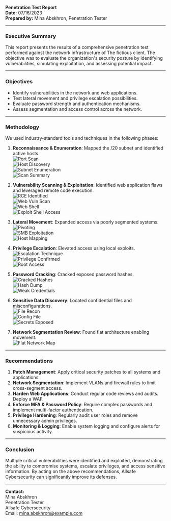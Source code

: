 **Penetration Test Report**  
**Date:** 07/16/2023  
**Prepared by:** Mina Abskhron, Penetration Tester  

---

### Executive Summary
This report presents the results of a comprehensive penetration test performed against the network infrastructure of The fictious client. The objective was to evaluate the organization's security posture by identifying vulnerabilities, simulating exploitation, and assessing potential impact.


---

### Objectives
- Identify vulnerabilities in the network and web applications.
- Test lateral movement and privilege escalation possibilities.
- Evaluate password strength and authentication mechanisms.
- Assess segmentation and access control across the network.

---

### Methodology
We used industry-standard tools and techniques in the following phases:
1. **Reconnaissance & Enumeration**: Mapped the /20 subnet and identified active hosts.  
   ![Port Scan](https://raw.githubusercontent.com/eldoktor1/Penetration-Test-Report/main/images/page_3_img_1.png)  
   ![Host Discovery](https://raw.githubusercontent.com/eldoktor1/Penetration-Test-Report/main/images/page_3_img_2.png)  
   ![Subnet Enumeration](https://raw.githubusercontent.com/eldoktor1/Penetration-Test-Report/main/images/page_3_img_3.png)  
   ![Scan Summary](https://raw.githubusercontent.com/eldoktor1/Penetration-Test-Report/main/images/page_4_img_3.png)

2. **Vulnerability Scanning & Exploitation**: Identified web application flaws and leveraged remote code execution.  
   ![RCE Identified](https://raw.githubusercontent.com/eldoktor1/Penetration-Test-Report/main/images/page_4_img_1.png)  
   ![Web Vuln Scan](https://raw.githubusercontent.com/eldoktor1/Penetration-Test-Report/main/images/page_4_img_2.png)  
   ![Web Shell](https://raw.githubusercontent.com/eldoktor1/Penetration-Test-Report/main/images/page_4_img_4.png)  
   ![Exploit Shell Access](https://raw.githubusercontent.com/eldoktor1/Penetration-Test-Report/main/images/page_4_img_5.png)

3. **Lateral Movement**: Expanded access via poorly segmented systems.  
   ![Pivoting](https://raw.githubusercontent.com/eldoktor1/Penetration-Test-Report/main/images/page_5_img_1.png)  
   ![SMB Exploitation](https://raw.githubusercontent.com/eldoktor1/Penetration-Test-Report/main/images/page_5_img_2.png)  
   ![Host Mapping](https://raw.githubusercontent.com/eldoktor1/Penetration-Test-Report/main/images/page_6_img_2.png)

4. **Privilege Escalation**: Elevated access using local exploits.  
   ![Escalation Technique](https://raw.githubusercontent.com/eldoktor1/Penetration-Test-Report/main/images/page_6_img_3.png)  
   ![Privilege Confirmed](https://raw.githubusercontent.com/eldoktor1/Penetration-Test-Report/main/images/page_6_img_4.png)  
   ![Root Access](https://raw.githubusercontent.com/eldoktor1/Penetration-Test-Report/main/images/page_6_img_5.png)

5. **Password Cracking**: Cracked exposed password hashes.  
   ![Cracked Hashes](https://raw.githubusercontent.com/eldoktor1/Penetration-Test-Report/main/images/page_6_img_1.png)  
   ![Hash Dump](https://raw.githubusercontent.com/eldoktor1/Penetration-Test-Report/main/images/page_7_img_1.png)  
   ![Weak Credentials](https://raw.githubusercontent.com/eldoktor1/Penetration-Test-Report/main/images/page_7_img_2.png)

6. **Sensitive Data Discovery**: Located confidential files and misconfigurations.  
   ![File Recon](https://raw.githubusercontent.com/eldoktor1/Penetration-Test-Report/main/images/page_7_img_3.png)  
   ![Config File](https://raw.githubusercontent.com/eldoktor1/Penetration-Test-Report/main/images/page_8_img_1.png)  
   ![Secrets Exposed](https://raw.githubusercontent.com/eldoktor1/Penetration-Test-Report/main/images/page_8_img_2.png)

7. **Network Segmentation Review**: Found flat architecture enabling movement.  
   ![Flat Network Map](https://raw.githubusercontent.com/eldoktor1/Penetration-Test-Report/main/images/page_7_img_4.png)

---

### Recommendations
1. **Patch Management**: Apply critical security patches to all systems and applications.
2. **Network Segmentation**: Implement VLANs and firewall rules to limit cross-segment access.
3. **Harden Web Applications**: Conduct regular code reviews and audits. Deploy a WAF.
4. **Enforce MFA & Password Policy**: Require complex passwords and implement multi-factor authentication.
5. **Privilege Hardening**: Regularly audit user roles and remove unnecessary admin privileges.
6. **Monitoring & Logging**: Enable system logging and configure alerts for suspicious activity.

---

### Conclusion
Multiple critical vulnerabilities were identified and exploited, demonstrating the ability to compromise systems, escalate privileges, and access sensitive information. By acting on the above recommendations, Allsafe Cybersecurity can significantly improve its defenses.

---

**Contact:**  
Mina Abskhron  
Penetration Tester  
Allsafe Cybersecurity  
Email: mina.abskhron@example.com
